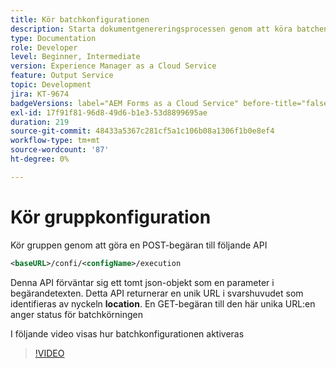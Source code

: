 ```yaml
---
title: Kör batchkonfigurationen
description: Starta dokumentgenereringsprocessen genom att köra batchen
type: Documentation
role: Developer
level: Beginner, Intermediate
version: Experience Manager as a Cloud Service
feature: Output Service
topic: Development
jira: KT-9674
badgeVersions: label="AEM Forms as a Cloud Service" before-title="false"
exl-id: 17f91f81-96d8-49d6-b1e3-53d8899695ae
duration: 219
source-git-commit: 48433a5367c281cf5a1c106b08a1306f1b0e8ef4
workflow-type: tm+mt
source-wordcount: '87'
ht-degree: 0%

---
```


# Kör gruppkonfiguration

Kör gruppen genom att göra en POST-begäran till följande API

```xml
<baseURL>/confi/<configName>/execution
```

Denna API förväntar sig ett tomt json-objekt som en parameter i begärandetexten.
Detta API returnerar en unik URL i svarshuvudet som identifieras av nyckeln **location**.
En GET-begäran till den här unika URL:en anger status för batchkörningen

I följande video visas hur batchkonfigurationen aktiveras

>[!VIDEO](https://video.tv.adobe.com/v/340242?quality=12&learn=on)
